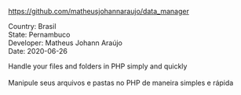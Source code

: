 https://github.com/matheusjohannaraujo/data_manager

Country: Brasil<br>
State: Pernambuco<br>
Developer: Matheus Johann Araújo<br>
Date: 2020-06-26<br>

Handle your files and folders in PHP simply and quickly<br><br>
Manipule seus arquivos e pastas no PHP de maneira simples e rápida
